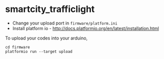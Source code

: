 # smartcity_trafficlight
- Change your upload port in `firmware/platform.ini`
- Install platform io - http://docs.platformio.org/en/latest/installation.html

To upload your codes into your arduino, 
```
cd firmware
platformio run --target upload
```
